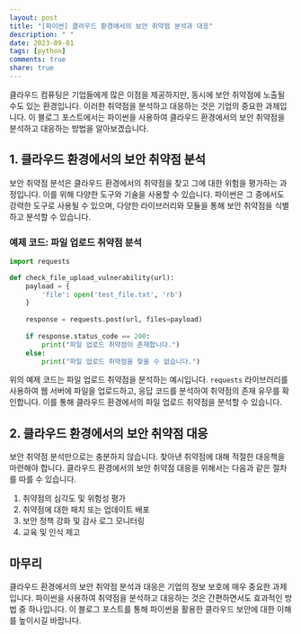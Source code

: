 ```yaml
---
layout: post
title: "[파이썬] 클라우드 환경에서의 보안 취약점 분석과 대응"
description: " "
date: 2023-09-01
tags: [python]
comments: true
share: true
---
```


클라우드 컴퓨팅은 기업들에게 많은 이점을 제공하지만, 동시에 보안 취약점에 노출될 수도 있는 환경입니다. 이러한 취약점을 분석하고 대응하는 것은 기업의 중요한 과제입니다. 이 블로그 포스트에서는 파이썬을 사용하여 클라우드 환경에서의 보안 취약점을 분석하고 대응하는 방법을 알아보겠습니다.

## 1. 클라우드 환경에서의 보안 취약점 분석

보안 취약점 분석은 클라우드 환경에서의 취약점을 찾고 그에 대한 위험을 평가하는 과정입니다. 이를 위해 다양한 도구와 기술을 사용할 수 있습니다. 파이썬은 그 중에서도 강력한 도구로 사용될 수 있으며, 다양한 라이브러리와 모듈을 통해 보안 취약점을 식별하고 분석할 수 있습니다.

### 예제 코드: 파일 업로드 취약점 분석

```python
import requests

def check_file_upload_vulnerability(url):
    payload = {
        'file': open('test_file.txt', 'rb')
    }
    
    response = requests.post(url, files=payload)
    
    if response.status_code == 200:
        print("파일 업로드 취약점이 존재합니다.")
    else:
        print("파일 업로드 취약점을 찾을 수 없습니다.")
```

위의 예제 코드는 파일 업로드 취약점을 분석하는 예시입니다. `requests` 라이브러리를 사용하여 웹 서버에 파일을 업로드하고, 응답 코드를 분석하여 취약점의 존재 유무를 확인합니다. 이를 통해 클라우드 환경에서의 파일 업로드 취약점을 분석할 수 있습니다.

## 2. 클라우드 환경에서의 보안 취약점 대응

보안 취약점 분석만으로는 충분하지 않습니다. 찾아낸 취약점에 대해 적절한 대응책을 마련해야 합니다. 클라우드 환경에서의 보안 취약점 대응을 위해서는 다음과 같은 절차를 따를 수 있습니다.

1. 취약점의 심각도 및 위험성 평가
2. 취약점에 대한 패치 또는 업데이트 배포
3. 보안 정책 강화 및 감사 로그 모니터링
4. 교육 및 인식 제고

## 마무리

클라우드 환경에서의 보안 취약점 분석과 대응은 기업의 정보 보호에 매우 중요한 과제입니다. 파이썬을 사용하여 취약점을 분석하고 대응하는 것은 간편하면서도 효과적인 방법 중 하나입니다. 이 블로그 포스트를 통해 파이썬을 활용한 클라우드 보안에 대한 이해를 높이시길 바랍니다.